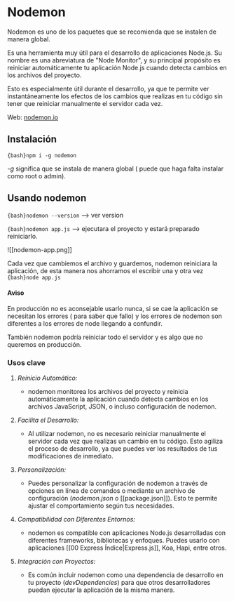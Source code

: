 
# Nodemon

Nodemon es uno de los paquetes que se recomienda que se instalen de manera global.

Es una herramienta muy útil para el desarrollo de aplicaciones Node.js. Su nombre es una abreviatura de "Node Monitor", y su principal propósito es reiniciar automáticamente tu aplicación Node.js cuando detecta cambios en los archivos del proyecto. 

Esto es especialmente útil durante el desarrollo, ya que te permite ver instantáneamente los efectos de los cambios que realizas en tu código sin tener que reiniciar manualmente el servidor cada vez.

Web: [nodemon.io](https://nodemon.io)

## Instalación

`{bash}npm i -g nodemon`

_-g_ significa que se instala de manera global ( puede que haga falta instalar como root o admin).

## Usando nodemon

`{bash}nodemon --version` --> ver version

`{bash}nodemon app.js` --> ejecutara el proyecto y estará preparado reiniciarlo.

![[nodemon-app.png]]

Cada vez que cambiemos el archivo y guardemos, nodemon reiniciara la aplicación, de esta manera nos ahorramos el escribir una y otra vez `{bash}node app.js`

#### Aviso

En producción no es aconsejable usarlo nunca, si se cae la aplicación se necesitan los errores ( para saber que fallo) y los errores de nodemon son diferentes a los errores de node llegando a confundir.

También nodemon podría reiniciar todo el servidor y es algo que no queremos en producción.
### Usos clave

1. *Reinicio Automático:*
    
    - nodemon monitorea los archivos del proyecto y reinicia automáticamente la aplicación cuando detecta cambios en los archivos JavaScript, JSON, o incluso configuración de nodemon.
    
2. *Facilita el Desarrollo:*
    
    - Al utilizar nodemon, no es necesario reiniciar manualmente el servidor cada vez que realizas un cambio en tu código. Esto agiliza el proceso de desarrollo, ya que puedes ver los resultados de tus modificaciones de inmediato.
    
3. *Personalización:*
    
    - Puedes personalizar la configuración de nodemon a través de opciones en línea de comandos o mediante un archivo de configuración (_nodemon.json_ o [[package.json]]). Esto te permite ajustar el comportamiento según tus necesidades.
    
4. *Compatibilidad con Diferentes Entornos:*
    
    - nodemon es compatible con aplicaciones Node.js desarrolladas con diferentes frameworks, bibliotecas y enfoques. Puedes usarlo con aplicaciones [[00 Express Índice|Express.js]], Koa, Hapi, entre otros.
    
5. *Integración con Proyectos:*
    
    - Es común incluir nodemon como una dependencia de desarrollo en tu proyecto (_devDependencies_) para que otros desarrolladores puedan ejecutar la aplicación de la misma manera.

